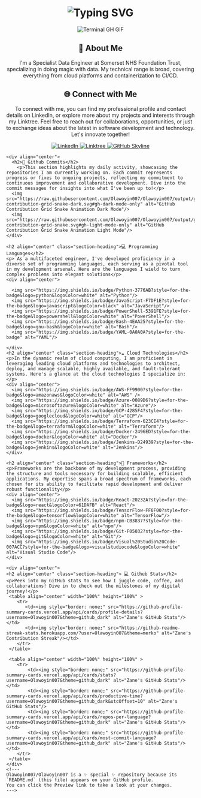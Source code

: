 <div align="center">
    <h1><img src="https://readme-typing-svg.herokuapp.com?font=Jetbrains+mono&size=40&duration=3000&color=33FF33&center=true&vCenter=true&width=435&lines=Hey..+I'm+Femi;This+is..;..my+Github..;" alt="Typing SVG"/></h1>
    <p><img src="termina-gh.gif" alt="Terminal GH GIF" /></p>
</div>

<div align="center">
    <h2>🚀 About Me</h2>
<!--     <p><img src="termina-gh.gif  vvvvxxddd" alt="Terminal GH GIF" /></p> -->
    <p>I'm a Specialist Data Engineer at Somerset NHS Foundation Trust, specializing in doing magic with data. My technical range is broad, covering everything from cloud platforms and containerization to CI/CD.</p>
</div>

<div align="center">
    <h2 align="center" class="section-heading">🌐 Connect with Me</h2>
    <p> To connect with me, you can find my professional profile and contact details on LinkedIn, or explore more about my projects and interests through my Linktree. Feel free to reach out for collaborations, opportunities, or just to exchange ideas about the latest in software development and technology. Let's innovate together! </p>
    <div align="center">
      <a href="https://www.linkedin.com/in/oluwafemi-olawoyin-mbcs-73a2a2163">
        <img src="https://img.shields.io/badge/OluwafemiOlawoyin-0077B5?style=for-the-badge&logo=linkedin&logoColor=white" alt="LinkedIn"/>
      </a>
      <a href="https://linktr.ee/xxx">
        <img src="https://img.shields.io/badge/Linktree-39E09B?style=for-the-badge&logo=Linktree&logoColor=white" alt="Linktree"/>
      </a>
    <a href="https://github.com/Olawoyin007/Olawoyin007" target="_blank">
        <img src="https://img.shields.io/badge/View%20on%20GitHub-%230077B5.svg?&style=for-the-badge&logo=github&logoColor=white" alt="GitHub Skyline"/>
    </a>
    </div>
</div>    

    <div align="center">
      <h2>🚀 Github Commits</h2>
        <p>This section highlights my daily activity, showcasing the repositories I am currently working on. Each commit represents progress or fixes to ongoing projects, reflecting my commitment to continuous improvement and collaborative development. Dive into the commit messages for insights into what I've been up to!</p>
      <img src="https://raw.githubusercontent.com/Olawoyin007/Olawoyin007/output/github-contribution-grid-snake-dark.svg#gh-dark-mode-only" alt="GitHub Contribution Grid Snake Animation Dark Mode"/>
      <img src="https://raw.githubusercontent.com/Olawoyin007/Olawoyin007/output/github-contribution-grid-snake.svg#gh-light-mode-only" alt="GitHub Contribution Grid Snake Animation Light Mode"/>
    </div>
    
    <h2 align="center" class="section-heading">💻 Programming Languages</h2>
    <p> As a multifaceted engineer, I've developed proficiency in a diverse set of programming languages, each serving as a pivotal tool in my development arsenal. Here are the languages I wield to turn complex problems into elegant solutions</p>
    <div align="center">
      
      <img src="https://img.shields.io/badge/Python-3776AB?style=for-the-badge&logo=python&logoColor=white" alt="Python"/>
      <img src="https://img.shields.io/badge/JavaScript-F7DF1E?style=for-the-badge&logo=javascript&logoColor=black" alt="JavaScript"/>
      <img src="https://img.shields.io/badge/PowerShell-5391FE?style=for-the-badge&logo=powershell&logoColor=white" alt="PowerShell"/>
      <img src="https://img.shields.io/badge/Bash-4EAA25?style=for-the-badge&logo=gnu-bash&logoColor=white" alt="Bash"/>
      <img src="https://img.shields.io/badge/YAML-0A0A0A?style=for-the-badge" alt="YAML"/>
    
    </div>
    <h2 align="center" class="section-heading">☁️ Cloud Technologies</h2>
    <p>In the dynamic realm of cloud computing, I am proficient in leveraging leading cloud platforms and technologies to architect, deploy, and manage scalable, highly available, and fault-tolerant systems. Here's a glance at the cloud technologies I specialize in:</p>
    <div align="center">
      <img src="https://img.shields.io/badge/AWS-FF9900?style=for-the-badge&logo=amazonaws&logoColor=white" alt="AWS" />
      <img src="https://img.shields.io/badge/Azure-0089D6?style=for-the-badge&logo=microsoftazure&logoColor=white" alt="Azure"/>
      <img src="https://img.shields.io/badge/GCP-4285F4?style=for-the-badge&logo=googlecloud&logoColor=white" alt="GCP"/>
      <img src="https://img.shields.io/badge/Terraform-623CE4?style=for-the-badge&logo=terraform&logoColor=white" alt="Terraform"/>
      <img src="https://img.shields.io/badge/Docker-2496ED?style=for-the-badge&logo=docker&logoColor=white" alt="Docker"/>
      <img src="https://img.shields.io/badge/Jenkins-D24939?style=for-the-badge&logo=jenkins&logoColor=white" alt="Jenkins"/>
    </div>
    
    <h2 align="center" class="section-heading">🔧 Frameworks</h2>
    <p>Frameworks are the backbone of my development process, providing the structure and tools necessary for building scalable, efficient applications. My expertise spans a broad spectrum of frameworks, each chosen for its ability to facilitate rapid development and deliver robust functionality</p>
    <div align="center">
      <img src="https://img.shields.io/badge/React-20232A?style=for-the-badge&logo=react&logoColor=61DAFB" alt="React"/>
      <img src="https://img.shields.io/badge/TensorFlow-FF6F00?style=for-the-badge&logo=tensorflow&logoColor=white" alt="TensorFlow"/>
      <img src="https://img.shields.io/badge/npm-CB3837?style=for-the-badge&logo=npm&logoColor=white" alt="npm"/>
      <img src="https://img.shields.io/badge/Git-F05032?style=for-the-badge&logo=git&logoColor=white" alt="Git"/>
      <img src="https://img.shields.io/badge/Visual%20Studio%20Code-007ACC?style=for-the-badge&logo=visualstudiocode&logoColor=white" alt="Visual Studio Code"/>
    </div>
    
    <div align="center">
    <h2 align="center" class="section-heading"> 💻 Github Stats</h2>
    <p>Peek into my GitHub stats to see how I juggle code, coffee, and collaborations! Dive in to check out the milestones of my digital journey!</p>
     <table align="center" width="100%" height="100%" >
        <tr>
           <td><img style="border: none;" src="https://github-profile-summary-cards.vercel.app/api/cards/profile-details?username=Olawoyin007&theme=github_dark" alt="Zane's GitHub Stats"/></td>   
           <td><img style="border: none;" src="https://github-readme-streak-stats.herokuapp.com/?user=Olawoyin007&theme=merko" alt="Zane's Contribution Streak"/></td>
        </tr>
     </table>
    
     <table align="center" width="100%" height="100%" >
        <tr>
            <td><img style="border: none;" src="https://github-profile-summary-cards.vercel.app/api/cards/stats?username=Olawoyin007&theme=github_dark" alt="Zane's GitHub Stats"/></td>
            <td><img style="border: none;" src="https://github-profile-summary-cards.vercel.app/api/cards/productive-time?username=Olawoyin007&theme=github_dark&utcOffset=10" alt="Zane's GitHub Stats"/>
            <td><img style="border: none;" src="https://github-profile-summary-cards.vercel.app/api/cards/repos-per-language?username=Olawoyin007&theme=github_dark" alt="Zane's GitHub Stats"/></td>
            <td><img style="border: none;" src="https://github-profile-summary-cards.vercel.app/api/cards/most-commit-language?username=Olawoyin007&theme=github_dark" alt="Zane's GitHub Stats"/></td>
        </tr>
     </table>
    </div>
    <!---
    Olawoyin007/Olawoyin007 is a ✨ special ✨ repository because its `README.md` (this file) appears on your GitHub profile.
    You can click the Preview link to take a look at your changes.
    --->
